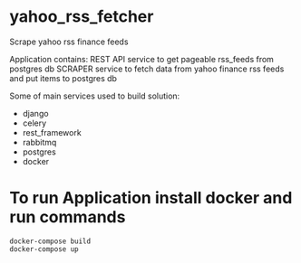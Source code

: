 # yahoo_rss_fetcher
Scrape yahoo rss finance feeds

Application contains:
REST API service to get pageable rss_feeds from postgres db
SCRAPER service to fetch data from yahoo finance rss feeds and put items to postgres db

Some of main services used to build solution:
  * django
  * celery
  * rest_framework
  * rabbitmq
  * postgres
  * docker


# To run Application install docker and run commands
```
docker-compose build
docker-compose up
```
